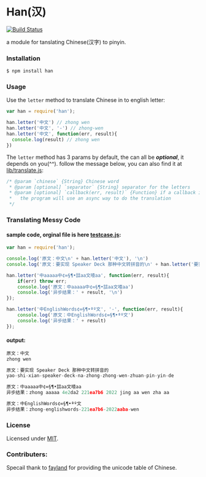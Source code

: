 # Han(汉)

[![Build Status](https://travis-ci.org/sofish/han.png)](https://travis-ci.org/sofish/han)

a module for tanslating Chinese(汉字) to pinyin.

### Installation

```bash
$ npm install han
```

### Usage

Use the `letter` method to translate Chinese in to english letter:

```js
var han = require('han');

han.letter('中文') // zhong wen
han.letter('中文', '-') // zhong-wen
han.letter('中文', function(err, result){
  console.log(result) // zhong wen
})
```

The `letter` method has 3 params by default, the can all be _**optional**_, it depends on you(^^). follow the message below, you can also find it at [lib/translate.js](https://github.com/sofish/han/blob/master/lib/translate.js):

```js
/* @param `chinese` {String} Chinese word
 * @param [optional] `separator` {String} separator for the letters
 * @param [optional] `callback(err, result)` {Function} if a callback is specified,
 *   the program will use an async way to do the translation 
 */
```

### Translating Messy Code

#### sample code, orginal file is here [testcase.js](https://github.com/sofish/han/blob/master/testcase.js):
```js
var han = require('han');

console.log('原文：中文\n' + han.letter('中文'), '\n')
console.log('原文：要实现 Speaker Deck 那种中文转拼音的\n' + han.letter('要实现 Speaker Deck 那种中文转拼音的', '-'), '\n')

han.letter('中aaaaa中¢∞§¶•誩aa文喳aa', function(err, result){
	if(err) throw err;
	console.log('原文：中aaaaa中¢∞§¶•誩aa文喳aa')
	console.log('异步结果：' + result, '\n')
});

han.letter('中EnglishWords¢∞§¶•ªº文', '-', function(err, result){
	console.log('原文：中EnglishWords¢∞§¶•ªº文')
	console.log('异步结果：' + result)
});
```

#### output:
```js
原文：中文
zhong wen

原文：要实现 Speaker Deck 那种中文转拼音的
yao-shi-xian-speaker-deck-na-zhong-zhong-wen-zhuan-pin-yin-de

原文：中aaaaa中¢∞§¶•誩aa文喳aa
异步结果：zhong aaaaa 4e2da2 221ea7b6 2022 jing aa wen zha aa

原文：中EnglishWords¢∞§¶•ªº文
异步结果：zhong-englishwords-221ea7b6-2022aaba-wen
```


### License

Licensed under [MIT](https://github.com/sofish/han/blob/master/LICENSE).


### Contributers:

Specail thank to [fayland](https://github.com/fayland/perl-lingua-han/tree/master/Lingua-Han-PinYin/lib/Lingua/Han/PinYin) for providing the unicode table of Chinese.

